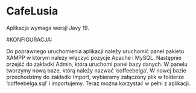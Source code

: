 # CafeLusia

Aplikacja wymaga wersji Javy 19.

#KONFIGURACJA:

Do poprawnego uruchomienia aplikacji należy uruchomić panel pakietu XAMPP
w którym należy włączyć pozycje Apache i MySQL. Następnie przejść do
zakładki Admin, która uruchomi panel bazy danych. W panelu tworzymy nową
baze, którą należy nazwać ‘coffeebelga’. W nowej bazie przechodzimy do
zakładki Import, wybieramy załączony plik w folderze ‘coffeebelga.sql’ i
importujemy. Teraz można korzystać w pełni z aplikacji.
